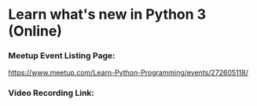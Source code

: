 # Learn what's new in Python 3 (Online)

### Meetup Event Listing Page:
https://www.meetup.com/Learn-Python-Programming/events/272605118/

### Video Recording Link:
